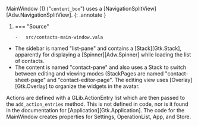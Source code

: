 MainWindow (1) ("`content_box`") uses a [NavigationSplitView][Adw.NavigationSplitView].
{: .annotate }

1.  === "Source"

        -   src/contacts-main-window.vala

<!-- -->

-   The sidebar is named "list-pane" and contains a [Stack][Gtk.Stack], apparently for displaying a [Spinner][Adw.Spinner] while loading the list of contacts.
-   The content is named "contact-pane" and also uses a Stack to switch between editing and viewing modes (StackPages are named "contact-sheet-page" and "contact-editor-page".
    The editing view uses [Overlay][Gtk.Overlay] to organize the widgets in the avatar.

Actions are defined with a GLib.ActionEntry list which are then passed to the `add_action_entries` method.
This is not defined in code, nor is it found in the documentation for [Application][Gtk.Application].
The code for the MainWindow creates properties for Settings, OperationList, App, and Store.
